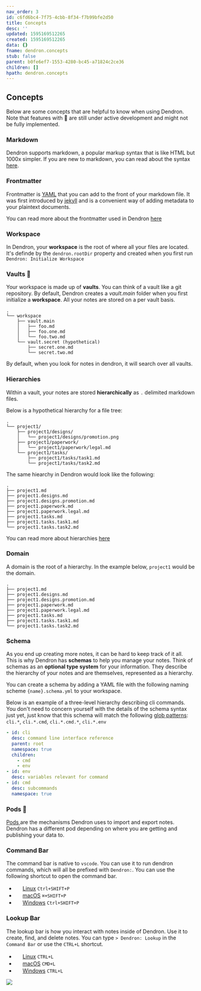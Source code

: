 ```yaml
---
nav_order: 3
id: c6fd6bc4-7f75-4cbb-8f34-f7b99bfe2d50
title: Concepts
desc: ''
updated: 1595169512265
created: 1595169512265
data: {}
fname: dendron.concepts
stub: false
parent: b0fe6ef7-1553-4280-bc45-a71824c2ce36
children: []
hpath: dendron.concepts
---
```

## Concepts

Below are some concepts that are helpful to know when using Dendron. Note that features with 🚧 are still under active development and might not be fully implemented.

### Markdown

Dendron supports markdown, a popular markup syntax that is like HTML but 1000x simpler. If you are new to markdown, you can read about the syntax [here](https://docs.gitbook.com/editing-content/markdown).

### Frontmatter

Frontmatter is [YAML](https://yaml.org/) that you can add to the front of your markdown file. It was first introduced by [jekyll](https://jekyllrb.com/docs/front-matter/) and is a convenient way of adding metadata to your plaintext documents. 

You can read more about the frontmatter used in Dendron [here ](ffec2853-c0e0-4165-a368-339db12c8e4b)

### Workspace

In Dendron, your **workspace** is the root of where all your files are located. It's definde by the `dendron.rootDir` property and created when you first run `Dendron: Initialize Workspace`

### Vaults 🚧

Your workspace is made up of **vaults**. You can think of a vault like  a git repository. By default, Dendron creates a _vault.main_ folder when you first initialize a **workspace**. All your notes are stored on a per vault basis.

```
.
└── workspace
    ├── vault.main
    │   ├── foo.md
    │   ├── foo.one.md
    │   └── foo.two.md
    └── vault.secret (hypothetical)
        ├── secret.one.md
        └── secret.two.md
```

By default, when you look for notes in dendron, it will search over all vaults.

### Hierarchies

Within a vault, your notes are stored **hierarchically** as `.` delimited markdown files. 

Below is a hypothetical hierarchy for a file tree:

```
.
└── project1/
    ├── project1/designs/
    │   └── project1/designs/promotion.png
    ├── project1/paperwork/
    │   └── project1/paperwork/legal.md
    └── project1/tasks/
        ├── project1/tasks/task1.md
        └── project1/tasks/task2.md
```

The same hiearchy in Dendron would look like the following:

```
.
├── project1.md
├── project1.designs.md
├── project1.designs.promotion.md
├── project1.paperwork.md
├── project1.paperwork.legal.md
├── project1.tasks.md
├── project1.tasks.task1.md
└── project1.tasks.task2.md
```

You can read more about hierarchies [here](f3a41725-c5e5-4851-a6ed-5f541054d409)

### Domain

A domain is the root of a hierarchy. In the example below, `project1` would be the domain.

```
.
├── project1.md
├── project1.designs.md
├── project1.designs.promotion.md
├── project1.paperwork.md
├── project1.paperwork.legal.md
├── project1.tasks.md
├── project1.tasks.task1.md
└── project1.tasks.task2.md
```

### Schema

As you end up creating more notes, it can be hard to keep track of it all. This is why Dendron has **schemas** to help you manage your notes. Think of schemas as an **optional type system** for your information. They describe the hierarchy of your notes and are themselves, represented as a hierarchy. 

You can create a schema by adding a YAML file with the following naming scheme `{name}.schema.yml` to your workspace. 

Below is an example of a three-level hierarchy describing cli commands. You don't need to concern yourself with the details of the schema syntax just yet, just know that this schema will match the following [glob patterns](https://facelessuser.github.io/wcmatch/glob/): `cli.*`, `cli.*.cmd`, `cli.*.cmd.*`, `cli.*.env`

```yml
- id: cli
  desc: command line interface reference
  parent: root
  namespace: true
  children:
    - cmd
    - env
- id: env
  desc: variables relevant for command
- id: cmd
  desc: subcommands 
  namespace: true
```

### Pods 🚧

[Pods ](66727a39-d0a7-449b-a10d-f6c438185d7f) are the mechanisms Dendron uses to import and export notes. Dendron has a different pod depending on where you are getting and publishing your data to. 

### Command Bar

The command bar is native to `vscode`. You can use it to run dendron commands, which will all be prefixed with `Dendron:`. You can use the following shortcut to open the command bar. 

- <img src="https://www.kernel.org/theme/images/logos/favicon.png" width=16 height=16/> <a href="https://code.visualstudio.com/shortcuts/keyboard-shortcuts-linux.pdf">Linux</a> `Ctrl+SHIFT+P`
- <img src="https://developer.apple.com/favicon.ico" width=16 height=16/> <a href="https://code.visualstudio.com/shortcuts/keyboard-shortcuts-macos.pdf">macOS</a> `⌘+SHIFT+P`
- <img src="https://www.microsoft.com/favicon.ico" width=16 height=16/> <a href="https://code.visualstudio.com/shortcuts/keyboard-shortcuts-windows.pdf">Windows</a> `Ctrl+SHIFT+P`

### Lookup Bar

The lookup bar is how you interact with notes inside of Dendron. Use it to create, find, and delete notes. You can type `> Dendron: Lookup` in the `Command Bar` or use the `CTRL+L` shortcut. 

- <img src="https://www.kernel.org/theme/images/logos/favicon.png" width=16 height=16/> <a href="https://code.visualstudio.com/shortcuts/keyboard-shortcuts-linux.pdf">Linux</a> `CTRL+L`
- <img src="https://developer.apple.com/favicon.ico" width=16 height=16/> <a href="https://code.visualstudio.com/shortcuts/keyboard-shortcuts-macos.pdf">macOS</a> `CMD+L`
- <img src="https://www.microsoft.com/favicon.ico" width=16 height=16/> <a href="https://code.visualstudio.com/shortcuts/keyboard-shortcuts-windows.pdf">Windows</a> `CTRL+L`

![](assets/2020-07-07-20-14-57.png)
